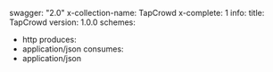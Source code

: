 swagger: "2.0"
x-collection-name: TapCrowd
x-complete: 1
info:
  title: TapCrowd
  version: 1.0.0
schemes:
- http
produces:
- application/json
consumes:
- application/json